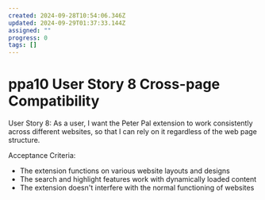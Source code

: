 ```yaml
---
created: 2024-09-28T10:54:06.346Z
updated: 2024-09-29T01:37:33.144Z
assigned: ""
progress: 0
tags: []
---
```


# ppa10 User Story 8 Cross-page Compatibility

User Story 8:
As a user, I want the Peter Pal extension to work consistently across different websites, so that I can rely on it regardless of the web page structure.

Acceptance Criteria:
- The extension functions on various website layouts and designs
- The search and highlight features work with dynamically loaded content
- The extension doesn't interfere with the normal functioning of websites
